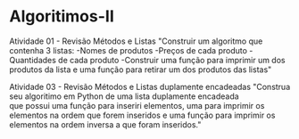# Algoritimos-II

Atividade 01 - Revisão Métodos e Listas
"Construir um algoritmo que contenha 3 listas:
-Nomes de produtos
-Preços de cada produto
-Quantidades de cada produto
-Construir uma função para imprimir um dos produtos da lista 
e uma função para retirar um dos produtos das listas"


Atividade 03 - Revisão Métodos e Listas duplamente encadeadas
"Construa seu algoritimo em Python de uma lista duplamente encadeada  
que possui uma função para inseriri elementos, uma para imprimir os 
elementos na ordem que forem inseridos e uma função para imprimir os 
elementos na ordem inversa a que foram inseridos."
